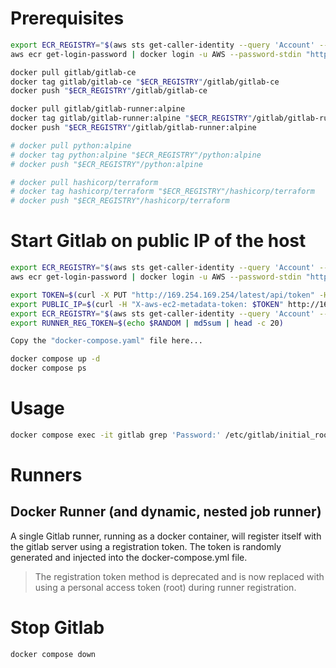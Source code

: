 # Prerequisites

```bash
export ECR_REGISTRY="$(aws sts get-caller-identity --query 'Account' --output text).dkr.ecr.us-east-2.amazonaws.com"
aws ecr get-login-password | docker login -u AWS --password-stdin "https://$ECR_REGISTRY"

docker pull gitlab/gitlab-ce
docker tag gitlab/gitlab-ce "$ECR_REGISTRY"/gitlab/gitlab-ce
docker push "$ECR_REGISTRY"/gitlab/gitlab-ce

docker pull gitlab/gitlab-runner:alpine
docker tag gitlab/gitlab-runner:alpine "$ECR_REGISTRY"/gitlab/gitlab-runner:alpine
docker push "$ECR_REGISTRY"/gitlab/gitlab-runner:alpine

# docker pull python:alpine
# docker tag python:alpine "$ECR_REGISTRY"/python:alpine
# docker push "$ECR_REGISTRY"/python:alpine

# docker pull hashicorp/terraform
# docker tag hashicorp/terraform "$ECR_REGISTRY"/hashicorp/terraform
# docker push "$ECR_REGISTRY"/hashicorp/terraform
```

# Start Gitlab on public IP of the host

```bash
export ECR_REGISTRY="$(aws sts get-caller-identity --query 'Account' --output text).dkr.ecr.us-east-2.amazonaws.com"
aws ecr get-login-password | docker login -u AWS --password-stdin "https://$ECR_REGISTRY"

export TOKEN=$(curl -X PUT "http://169.254.169.254/latest/api/token" -H "X-aws-ec2-metadata-token-ttl-seconds: 300")
export PUBLIC_IP=$(curl -H "X-aws-ec2-metadata-token: $TOKEN" http://169.254.169.254/latest/meta-data/public-ipv4)
export ECR_REGISTRY="$(aws sts get-caller-identity --query 'Account' --output text).dkr.ecr.us-east-2.amazonaws.com"
export RUNNER_REG_TOKEN=$(echo $RANDOM | md5sum | head -c 20)

Copy the "docker-compose.yaml" file here...

docker compose up -d
docker compose ps
```

# Usage
```bash
docker compose exec -it gitlab grep 'Password:' /etc/gitlab/initial_root_password
```

# Runners

## Docker Runner (and dynamic, nested job runner) 
A single Gitlab runner, running as a docker container, will register itself with the gitlab server using a registration token. The token is randomly generated and injected into the docker-compose.yml file.

> The registration token method is deprecated and is now replaced with using a personal access token (root) during runner registration.

# Stop Gitlab
```bash
docker compose down
```
